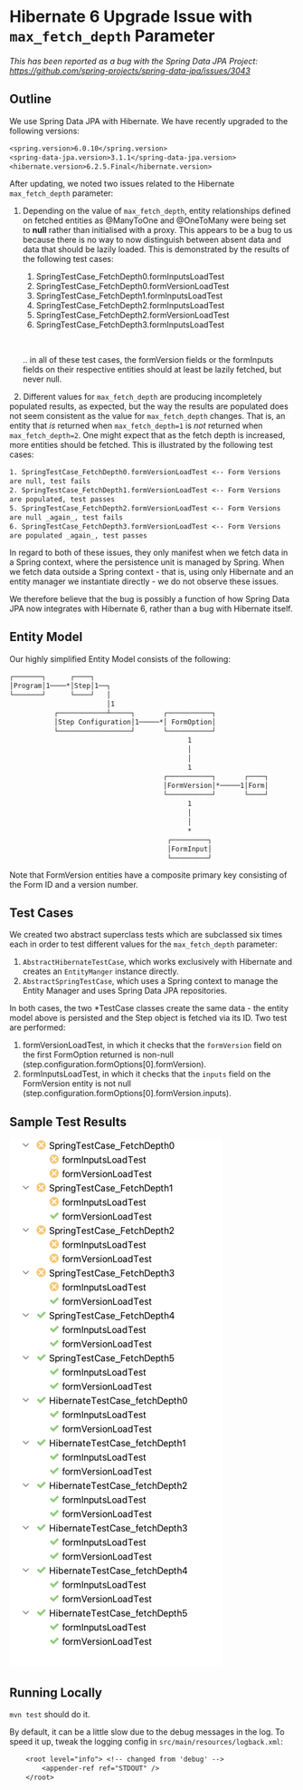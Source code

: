 # Hibernate 6 Upgrade Issue with `max_fetch_depth` Parameter

_This has been reported as a bug with the Spring Data JPA Project: https://github.com/spring-projects/spring-data-jpa/issues/3043_

## Outline
We use Spring Data JPA with Hibernate. We have recently upgraded to the following versions:

```
<spring.version>6.0.10</spring.version>
<spring-data-jpa.version>3.1.1</spring-data-jpa.version>
<hibernate.version>6.2.5.Final</hibernate.version>
```

After updating, we noted two issues related to the Hibernate `max_fetch_depth` parameter:

1. Depending on the value of `max_fetch_depth`, entity relationships defined on fetched entities as @ManyToOne and
@OneToMany were being set to **null** rather than initialised with a proxy. This appears to be a bug to us because there is no way 
to now distinguish between absent data and data that should be lazily loaded. This is demonstrated by the results of the following test cases:

   1. SpringTestCase_FetchDepth0.formInputsLoadTest
   2. SpringTestCase_FetchDepth0.formVersionLoadTest
   3. SpringTestCase_FetchDepth1.formInputsLoadTest
   4. SpringTestCase_FetchDepth2.formInputsLoadTest
   5. SpringTestCase_FetchDepth2.formVersionLoadTest
   6. SpringTestCase_FetchDepth3.formInputsLoadTest
    
   &nbsp;
   
   .. in all of these test cases, the formVersion fields or the formInputs fields on their respective entities should at least be
   lazily fetched, but never null.

&nbsp;
2. Different values for `max_fetch_depth` are producing incompletely populated results, as expected, but the way the results are populated does not
seem consistent as the value for `max_fetch_depth` changes. That is, an entity that _is_ returned when `max_fetch_depth=1` is _not_ returned when `max_fetch_depth=2`.
One might expect that as the fetch depth is increased, more entities should be fetched. This is illustrated by the following test cases:

    1. SpringTestCase_FetchDepth0.formVersionLoadTest <-- Form Versions are null, test fails
    2. SpringTestCase_FetchDepth1.formVersionLoadTest <-- Form Versions are populated, test passes
    5. SpringTestCase_FetchDepth2.formVersionLoadTest <-- Form Versions are null _again_, test fails
    6. SpringTestCase_FetchDepth3.formVersionLoadTest <-- Form Versions are populated _again_, test passes

In regard to both of these issues, they only manifest when we fetch data in a Spring context, where the persistence unit is managed by Spring. 
When we fetch data outside a Spring context - that is, using only Hibernate and an entity manager we instantiate directly - we do not observe these issues.

We therefore believe that the bug is possibly a function of how Spring Data JPA now integrates with Hibernate 6, rather than a bug with Hibernate itself.

## Entity Model
Our highly simplified Entity Model consists of the following:

    ┌───────┐      ┌────┐
    │Program│1────*│Step│1──┐
    └───────┘      └────┘   │
                            │1
               ┌────────────┴─────┐       ┌───────────┐
               │Step Configuration│1─────*│ FormOption│
               └──────────────────┘       └───────────┘
                                                1
                                                │
                                                │
                                                1
                                          ┌───────────┐       ┌────┐
                                          │FormVersion│*─────1│Form│
                                          └───────────┘       └────┘
                                                1
                                                │
                                                │
                                                *
                                           ┌─────────┐
                                           │FormInput│
                                           └─────────┘
    
Note that FormVersion entities have a composite primary key consisting of the Form ID and a version number.

## Test Cases
We created two abstract superclass tests which are subclassed six times each in order to test different values 
for the `max_fetch_depth` parameter:
1. `AbstractHibernateTestCase`, which works exclusively with Hibernate and creates an `EntityManger` instance directly.
2. `AbstractSpringTestCase`, which uses a Spring context to manage the Entity Manager and uses Spring Data JPA repositories.

In both cases, the two *TestCase classes create the same data - the entity model above is persisted and the Step object is fetched via its ID.
Two test are performed:
1. formVersionLoadTest, in which it checks that the `formVersion` field on the first FormOption returned is non-null (step.configuration.formOptions[0].formVersion).
2. formInputsLoadTest, in which it checks that the `inputs` field on the FormVersion entity is not null (step.configuration.formOptions[0].formVersion.inputs).

## Sample Test Results
![img.png](img.png)

## Running Locally
``mvn test`` should do it.

By default, it can be a little slow due to the debug messages in the log. To speed it up, tweak the logging config in `src/main/resources/logback.xml`:
```
    <root level="info"> <!-- changed from 'debug' -->
        <appender-ref ref="STDOUT" />
    </root>
```
